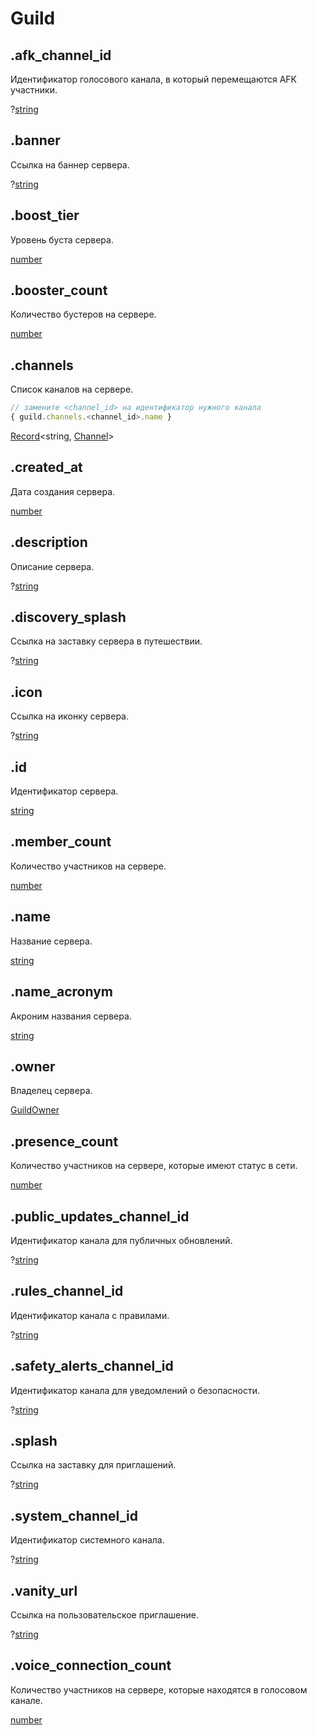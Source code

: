 # Guild

## .afk\_channel\_id

Идентификатор голосового канала, в который перемещаются AFK участники.

?[string](https://developer.mozilla.org/ru/docs/Web/JavaScript/Reference/Global\_Objects/String)

## .banner

Ссылка на баннер сервера.

?[string](https://developer.mozilla.org/ru/docs/Web/JavaScript/Reference/Global\_Objects/String)

## .boost\_tier

Уровень буста сервера.

[number](https://developer.mozilla.org/ru/docs/Web/JavaScript/Reference/Global\_Objects/Number)

## .booster\_count

Количество бустеров на сервере.

[number](https://developer.mozilla.org/ru/docs/Web/JavaScript/Reference/Global\_Objects/Number)

## .channels

Список каналов на сервере.

```javascript
// замените <channel_id> на идентификатор нужного канала
{ guild.channels.<channel_id>.name }
```

[Record](https://www.typescriptlang.org/docs/handbook/utility-types.html#recordkeys-type)\<string, [Channel](channel.md)>

## .created\_at

Дата создания сервера.

[number](https://developer.mozilla.org/ru/docs/Web/JavaScript/Reference/Global\_Objects/Number)

## .description

Описание сервера.

?[string](https://developer.mozilla.org/ru/docs/Web/JavaScript/Reference/Global\_Objects/String)

## .discovery\_splash

Ссылка на заставку сервера в путешествии.

?[string](https://developer.mozilla.org/ru/docs/Web/JavaScript/Reference/Global\_Objects/String)

## .icon

Ссылка на иконку сервера.

?[string](https://developer.mozilla.org/ru/docs/Web/JavaScript/Reference/Global\_Objects/String)

## .id

Идентификатор сервера.

[string](https://developer.mozilla.org/ru/docs/Web/JavaScript/Reference/Global\_Objects/String)

## .member\_count

Количество участников на сервере.

[number](https://developer.mozilla.org/ru/docs/Web/JavaScript/Reference/Global\_Objects/Number)

## .name

Название сервера.

[string](https://developer.mozilla.org/ru/docs/Web/JavaScript/Reference/Global\_Objects/String)

## .name\_acronym

Акроним названия сервера.

[string](https://developer.mozilla.org/ru/docs/Web/JavaScript/Reference/Global\_Objects/String)

## .owner

Владелец сервера.

[GuildOwner](guildowner.md)

## .presence\_count

Количество участников на сервере, которые имеют статус в сети.

[number](https://developer.mozilla.org/ru/docs/Web/JavaScript/Reference/Global\_Objects/Number)

## .public\_updates\_channel\_id

Идентификатор канала для публичных обновлений.

?[string](https://developer.mozilla.org/ru/docs/Web/JavaScript/Reference/Global\_Objects/String)

## .rules\_channel\_id

Идентификатор канала с правилами.

?[string](https://developer.mozilla.org/ru/docs/Web/JavaScript/Reference/Global\_Objects/String)

## .safety\_alerts\_channel\_id

Идентификатор канала для уведомлений о безопасности.

?[string](https://developer.mozilla.org/ru/docs/Web/JavaScript/Reference/Global\_Objects/String)

## .splash

Ссылка на заставку для приглашений.

?[string](https://developer.mozilla.org/ru/docs/Web/JavaScript/Reference/Global\_Objects/String)

## .system\_channel\_id

Идентификатор системного канала.

?[string](https://developer.mozilla.org/ru/docs/Web/JavaScript/Reference/Global\_Objects/String)

## .vanity\_url

Ссылка на пользовательское приглашение.

?[string](https://developer.mozilla.org/ru/docs/Web/JavaScript/Reference/Global\_Objects/String)

## .voice\_connection\_count

Количество участников на сервере, которые находятся в голосовом канале.

[number](https://developer.mozilla.org/ru/docs/Web/JavaScript/Reference/Global\_Objects/Number)
